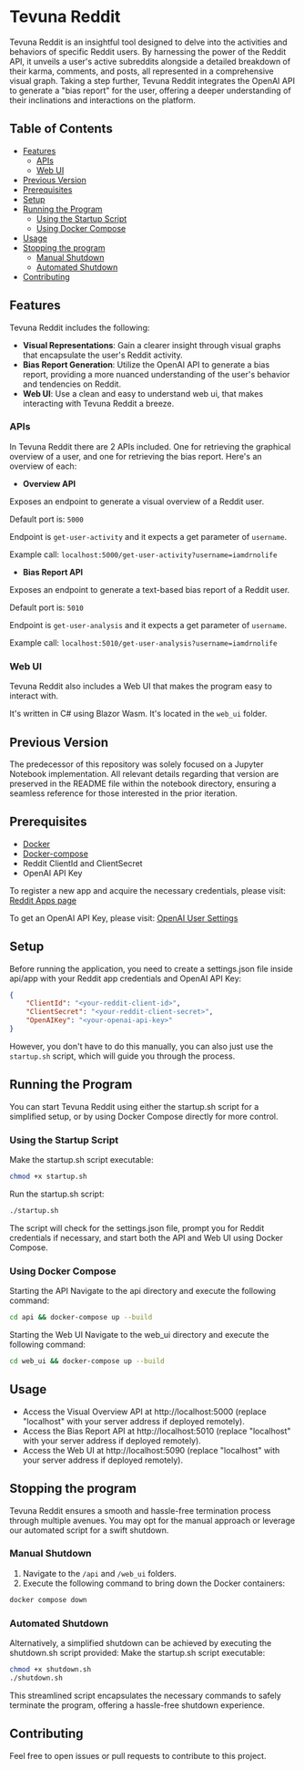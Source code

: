 # Tevuna Reddit
Tevuna Reddit is an insightful tool designed to delve into the activities and behaviors of specific Reddit users. By harnessing the power of the Reddit API, it unveils a user's active subreddits alongside a detailed breakdown of their karma, comments, and posts, all represented in a comprehensive visual graph. Taking a step further, Tevuna Reddit integrates the OpenAI API to generate a "bias report" for the user, offering a deeper understanding of their inclinations and interactions on the platform.

## Table of Contents
* [Features](#features)
    + [APIs](#apis)
    + [Web UI](#web-ui)
* [Previous Version](#previous-version)
* [Prerequisites](#prerequisites)
* [Setup](#setup)
* [Running the Program](#running-the-program)
    + [Using the Startup Script](#using-the-startup-script)
    + [Using Docker Compose](#using-docker-compose)
* [Usage](#usage)
* [Stopping the program](#stopping-the-program)
    + [Manual Shutdown](#manual-shutdown)
    + [Automated Shutdown](#automated-shutdown)
* [Contributing](#contributing)


## Features

Tevuna Reddit includes the following:

* **Visual Representations**: Gain a clearer insight through visual graphs that encapsulate the user's Reddit activity.
* **Bias Report Generation**: Utilize the OpenAI API to generate a bias report, providing a more nuanced understanding of the user's behavior and tendencies on Reddit.
* **Web UI**: Use a clean and easy to understand web ui, that makes interacting with Tevuna Reddit a breeze.

### APIs

In Tevuna Reddit there are 2 APIs included. One for retrieving the graphical overview of a user, and one for retrieving the bias report. Here's an overview of each:

* **Overview API**

Exposes an endpoint to generate a visual overview of a Reddit user.

Default port is: ```5000```

Endpoint is ```get-user-activity``` and it expects a get parameter of ```username```.

Example call: ```localhost:5000/get-user-activity?username=iamdrnolife```

* **Bias Report API**

Exposes an endpoint to generate a text-based bias report of a Reddit user.

Default port is: ```5010```

Endpoint is ```get-user-analysis``` and it expects a get parameter of ```username```.

Example call: ```localhost:5010/get-user-analysis?username=iamdrnolife```

### Web UI

Tevuna Reddit also includes a Web UI that makes the program easy to interact with.

It's written in C# using Blazor Wasm. It's located in the ```web_ui``` folder.

## Previous Version
The predecessor of this repository was solely focused on a Jupyter Notebook implementation. All relevant details regarding that version are preserved in the README file within the notebook directory, ensuring a seamless reference for those interested in the prior iteration.

## Prerequisites
* [Docker](https://docs.docker.com/get-docker/)
* [Docker-compose](https://docs.docker.com/compose/install/)
* Reddit ClientId and ClientSecret
* OpenAI API Key

To register a new app and acquire the necessary credentials, please visit: [Reddit Apps page](https://www.reddit.com/prefs/apps)

To get an OpenAI API Key, please visit: [OpenAI User Settings](https://platform.openai.com/account/api-keys)

## Setup
Before running the application, you need to create a settings.json file inside api/app with your Reddit app credentials and OpenAI API Key:

```json
{
    "ClientId": "<your-reddit-client-id>",
    "ClientSecret": "<your-reddit-client-secret>",
    "OpenAIKey": "<your-openai-api-key>"
}
```

However, you don't have to do this manually, you can also just use the ```startup.sh``` script, which will guide you through the process.

## Running the Program
You can start Tevuna Reddit using either the startup.sh script for a simplified setup, or by using Docker Compose directly for more control.

### Using the Startup Script
Make the startup.sh script executable:
```bash
chmod +x startup.sh
```
Run the startup.sh script:
```bash
./startup.sh
```
The script will check for the settings.json file, prompt you for Reddit credentials if necessary, and start both the API and Web UI using Docker Compose.

### Using Docker Compose
Starting the API
Navigate to the api directory and execute the following command:

```bash
cd api && docker-compose up --build
```
Starting the Web UI
Navigate to the web_ui directory and execute the following command:

```bash
cd web_ui && docker-compose up --build
```

## Usage
* Access the Visual Overview API at http://localhost:5000 (replace "localhost" with your server address if deployed remotely).
* Access the Bias Report API at http://localhost:5010 (replace "localhost" with your server address if deployed remotely).
* Access the Web UI at http://localhost:5090 (replace "localhost" with your server address if deployed remotely).


## Stopping the program

Tevuna Reddit ensures a smooth and hassle-free termination process through multiple avenues. You may opt for the manual approach or leverage our automated script for a swift shutdown.

### Manual Shutdown

1. Navigate to the `/api` and `/web_ui` folders.
2. Execute the following command to bring down the Docker containers:

```bash
docker compose down
```

### Automated Shutdown

Alternatively, a simplified shutdown can be achieved by executing the shutdown.sh script provided:
Make the startup.sh script executable:

```bash
chmod +x shutdown.sh
./shutdown.sh
```

This streamlined script encapsulates the necessary commands to safely terminate the program, offering a hassle-free shutdown experience.

## Contributing
Feel free to open issues or pull requests to contribute to this project.
